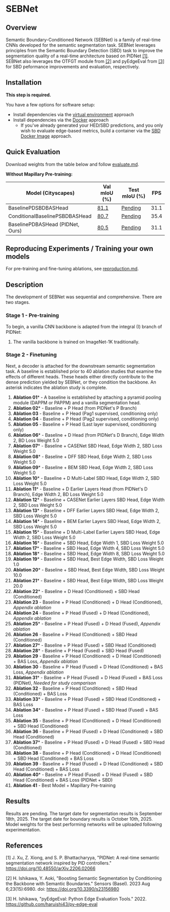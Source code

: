 # SEBNet

## Overview

Semantic Boundary-Conditioned Network (SEBNet) is a family of real-time CNNs developed for the semantic segmentation task. SEBNet leverages principles from the Semantic Boundary Detection (SBD) task to improve the segmentation quality of a real-time architecture based on PIDNet [[1]](#1). SEBNet also leverages the OTFGT module from [[2]](#2) and pyEdgeEval from [[3]](#3) for SBD peformance improvements and evaluation, respectively.

## Installation

**This step is required.**

You have a few options for software setup:

- Install dependencies via the [virtual environment](install/virt_env/install.md) approach
- Install dependencies via the [Docker](install/docker/reproduction/docker_reproduction.md) approach
   - If you've already generated your HED/SBD predictions, and you only wish to evaluate edge-based metrics, build a container via the [SBD Docker Image](install/docker/sbd_evaluation/docker_evaluate_sbd.md) approach.

## Quick Evaluation

Download weights from the table below and follow [evaluate.md](docs/evaluate.md).

**Without Mapillary Pre-training:**

   | Model (Cityscapes)              | Val mIoU (%)                                                                  | Test mIoU (%)                                                                    |  FPS  |
   |---------------------------------|-------------------------------------------------------------------------------|----------------------------------------------------------------------------------|-------|
   | BaselinePDSBDBASHead            | [81.1](https://github.com/adossantos21/paper_2/raw/main/mmsegmentation/work_dirs/sebnet_baseline-p-d-sbd-bas-head_1xb6_cityscapes/20250906_102604/checkpoints/sebnet_baseline-p-d-sbd-bas-head_1xb6_cityscapes/20250906_102604/best_mIoU.pth) | [Pending](https://github.com/adossantos21/paper_2) |  31.1 |
   | ConditionalBaselinePSBDBASHead  | [80.7](https://github.com/adossantos21/paper_2/raw/main/mmsegmentation/work_dirs/sebnet_baseline-p-sbd-bas-head-conditioned_1xb6_cityscapes/20250906_102650/checkpoints/sebnet_baseline-p-sbd-bas-head-conditioned_1xb6_cityscapes/20250906_102650/best_mIoU.pth) | [Pending](https://github.com/adossantos21/paper_2) |  35.4 |
   | BaselinePDBASHead (PIDNet, Ours)      | [80.5](https://github.com/adossantos21/paper_2/raw/main/mmsegmentation/work_dirs/sebnet_baseline-p-d-bas-head_1xb6_cityscapes/20250906_105242/checkpoints/sebnet_baseline-p-d-bas-head_1xb6_cityscapes/20250906_105242/best_mIoU.pth)                              | [Pending](https://github.com/adossantos21/paper_2)                         |  31.1 |

## Reproducing Experiments / Training your own models

For pre-training and fine-tuning ablations, see [reproduction.md](docs/reproduction.md).

## Description

The development of SEBNet was sequential and comprehensive. There are two stages.

### Stage 1 - Pre-training

To begin, a vanilla CNN backbone is adapted from the integral (I) branch of PIDNet: 

1. The vanilla backbone is trained on ImageNet-1K traditionally.

### Stage 2 - Finetuning

Next, a decoder is attached for the downstream semantic segmentation task. A baseline is established prior to 40 ablation studies that examine the effects of different heads. These heads either directly contribute to the dense prediction yielded by SEBNet, or they condition the backbone. An asterisk indicates the ablation study is complete.

1.  **Ablation 01*** - A baseline is established by attaching a pyramid pooling module (DAPPM or PAPPM) and a vanilla segmentation head.
2.  **Ablation 02*** - Baseline + P Head (from PIDNet's P Branch)
3.  **Ablation 03** - Baseline + P Head (Pag1 supervised, conditioning only)
4.  **Ablation 04** - Baseline + P Head (Pag2 supervised, conditioning only)
5.  **Ablation 05** - Baseline + P Head (Last layer supervised, conditioning only)
6.  **Ablation 06*** - Baseline + D Head (from PIDNet's D Branch), Edge Width 2, BD Loss Weight 5.0
7.  **Ablation 07*** - Baseline + CASENet SBD Head, Edge Width 2, SBD Loss Weight 5.0
8.  **Ablation 08*** - Baseline + DFF SBD Head, Edge Width 2, SBD Loss Weight 5.0
9.  **Ablation 09*** - Baseline + BEM SBD Head, Edge Width 2, SBD Loss Weight 5.0
10. **Ablation 10*** - Baseline + D Multi-Label SBD Head, Edge Width 2, SBD Loss Weight 5.0
11. **Ablation 11*** - Baseline + D Earlier Layers Head (from PIDNet's D Branch), Edge Width 2, BD Loss Weight 5.0
12. **Ablation 12*** - Baseline + CASENet Earlier Layers SBD Head, Edge Width 2, SBD Loss Weight 5.0
13. **Ablation 13*** - Baseline + DFF Earlier Layers SBD Head, Edge Width 2, SBD Loss Weight 5.0
14. **Ablation 14*** - Baseline + BEM Earlier Layers SBD Head, Edge Width 2, SBD Loss Weight 5.0
15. **Ablation 15*** - Baseline + D Multi-Label Earlier Layers SBD Head, Edge Width 2, SBD Loss Weight 5.0
16. **Ablation 16*** - Baseline + SBD Head, Edge Width 1, SBD Loss Weight 5.0
17. **Ablation 17*** - Baseline + SBD Head, Edge Width 4, SBD Loss Weight 5.0
18. **Ablation 18*** - Baseline + SBD Head, Edge Width 8, SBD Loss Weight 5.0
19. **Ablation 19*** - Baseline + SBD Head, Best Edge Width, SBD Loss Weight 1.0
20. **Ablation 20*** - Baseline + SBD Head, Best Edge Width, SBD Loss Weight 10.0
21. **Ablation 21*** - Baseline + SBD Head, Best Edge Width, SBD Loss Weight 20.0
22. **Ablation 22*** - Baseline + D Head (Conditioned) + SBD Head (Conditioned)
23. **Ablation 23** - Baseline + P Head (Conditioned) + D Head (Conditioned), *Appendix ablation*
24. **Ablation 24** - Baseline + P Head (Fused) + D Head (Conditioned), *Appendix ablation*
25. **Ablation 25*** - Baseline + P Head (Fused) + D Head (Fused), *Appendix ablation*
26. **Ablation 26** - Baseline + P Head (Conditioned) + SBD Head (Conditioned)
27. **Ablation 27*** - Baseline + P Head (Fused) + SBD Head (Conditioned)
28. **Ablation 28*** - Baseline + P Head (Fused) + SBD Head (Fused)
29. **Ablation 29** - Baseline + P Head (Conditioned) + D Head (Conditioned) + BAS Loss, *Appendix ablation*
30. **Ablation 30** - Baseline + P Head (Fused) + D Head (Conditioned) + BAS Loss, *Appendix ablation*
31. **Ablation 31*** - Baseline + P Head (Fused) + D Head (Fused) + BAS Loss (PIDNet), *Needed for study comparison*
32. **Ablation 32** - Baseline + P Head (Conditioned) + SBD Head (Conditioned) + BAS Loss
33. **Ablation 33*** - Baseline + P Head (Fused) + SBD Head (Conditioned) + BAS Loss
34. **Ablation 34*** - Baseline + P Head (Fused) + SBD Head (Fused) + BAS Loss
35. **Ablation 35** - Baseline + P Head (Conditioned) + D Head (Conditioned) + SBD Head (Conditioned)
36. **Ablation 36** - Baseline + P Head (Fused) + D Head (Conditioned) + SBD Head (Conditioned)
37. **Ablation 37*** - Baseline + P Head (Fused) + D Head (Fused) + SBD Head (Conditioned)
38. **Ablation 38** - Baseline + P Head (Conditioned) + D Head (Conditioned) + SBD Head (Conditioned) + BAS Loss
39. **Ablation 39** - Baseline + P Head (Fused) + D Head (Conditioned) + SBD Head (Conditioned) + BAS Loss
40. **Ablation 40*** - Baseline + P Head (Fused) + D Head (Fused) + SBD Head (Conditioned) + BAS Loss (PIDNet + SBD)
41. **Ablation 41** - Best Model + Mapillary Pre-training

## Results

Results are pending. The target date for segmentation results is September 18th, 2025. The target date for boundary results is October 10th, 2025. Model weights for the best performing networks will be uploaded following experimentation.

## References

<a id="1">[1]</a> 
J. Xu, Z. Xiong, and S. P. Bhattacharyya, "PIDNet: A real-time semantic segmentation network inspired by PID controllers." https://doi.org/10.48550/arXiv.2206.02066

<a id="2">[2]</a>
H. Ishikawa, Y. Aoki, "Boosting Semantic Segmentation by Conditioning the Backbone with Semantic Boundaries." Sensors (Basel). 2023 Aug 6;23(15):6980. doi: https://doi.org/10.3390/s23156980

<a id="3">[3]</a>
H. Ishikawa, "pyEdgeEval: Python Edge Evaluation Tools." 2022. https://github.com/haruishi43/py-edge-eval
